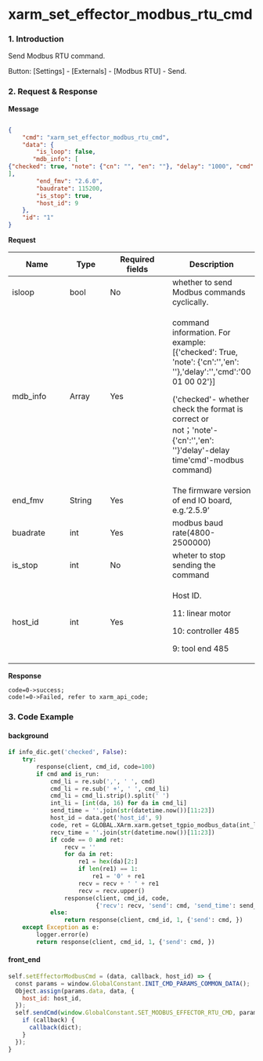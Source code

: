 # xarm\_set\_effector\_modbus\_rtu\_cmd

### 1. Introduction

Send Modbus RTU command.

Button: \[Settings] - \[Externals] - \[Modbus RTU] - Send.

### 2. Request & Response

**Message**

````json

{
    "cmd": "xarm_set_effector_modbus_rtu_cmd",
    "data": {
        "is_loop": false,
       "mdb_info": [
{"checked": true, "note": {"cn": "", "en": ""}, "delay": "1000", "cmd": "08 10 01 00 00 01 02 00 01"}
],
        "end_fmv": "2.6.0",
        "baudrate": 115200,
        "is_stop": true,
        "host_id": 9
    },
    "id": "1"
}

````
**Request**

<table data-full-width="true"><thead><tr><th width="120">Name</th><th width="79">Type</th><th width="135">Required fields</th><th>Description</th></tr></thead><tbody><tr><td>isloop</td><td>bool</td><td>No</td><td>whether to send Modbus commands cyclically. </td></tr><tr><td>mdb_info</td><td>Array</td><td>Yes</td><td><p>command information. For example: [{'checked': True, 'note': {'cn':'','en': ''},'delay':'','cmd':'00 01 00 02'}] </p><p>('checked'- whether check the format is correct or not；'note'-{'cn':'','en': ''}'delay'-delay time'cmd'-modbus command)</p></td></tr><tr><td>end_fmv</td><td>String</td><td>Yes</td><td>The firmware version of end IO board, e.g.‘2.5.9’</td></tr><tr><td>buadrate</td><td>int</td><td>Yes</td><td>modbus baud rate(4800-2500000)</td></tr><tr><td>is_stop</td><td>int</td><td>No</td><td>wheter to stop sending the command</td></tr><tr><td>host_id</td><td>int</td><td>Yes</td><td><p>Host ID. </p><p>11: linear motor</p><p>10: controller 485</p><p>9: tool end 485</p></td></tr></tbody></table>


**Response**

```
code=0->success;
code!=0->Failed, refer to xarm_api_code;
```


### 3. Code Example

#### background

```python
if info_dic.get('checked', False):
    try:
        response(client, cmd_id, code=100)
        if cmd and is_run:
            cmd_li = re.sub(',', ' ', cmd)
            cmd_li = re.sub(' +', ' ', cmd_li)
            cmd_li = cmd_li.strip().split(' ')
            int_li = [int(da, 16) for da in cmd_li]
            send_time = ''.join(str(datetime.now())[11:23])
            host_id = data.get('host_id', 9)
            code, ret = GLOBAL.XArm.xarm.getset_tgpio_modbus_data(int_li, host_id=host_id)
            recv_time = ''.join(str(datetime.now())[11:23])
            if code == 0 and ret:
                recv = ''
                for da in ret:
                    re1 = hex(da)[2:]
                    if len(re1) == 1:
                        re1 = '0' + re1
                    recv = recv + ' ' + re1
                    recv = recv.upper()
                response(client, cmd_id, code,
                         {'recv': recv, 'send': cmd, 'send_time': send_time, 'recv_time': recv_time})
            else:
                return response(client, cmd_id, 1, {'send': cmd, })
    except Exception as e:
        logger.error(e)
        return response(client, cmd_id, 1, {'send': cmd, })
```

#### front\_end

```javascript
self.setEffectorModbusCmd = (data, callback, host_id) => {
  const params = window.GlobalConstant.INIT_CMD_PARAMS_COMMON_DATA();
  Object.assign(params.data, data, {
    host_id: host_id,
  });
  self.sendCmd(window.GlobalConstant.SET_MODBUS_EFFECTOR_RTU_CMD, params, (dict) => {
    if (callback) {
      callback(dict);
    }
  });
} 
```
